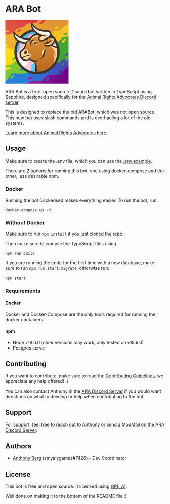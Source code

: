 # ARA Bot

<img src="docs/images/logo.png" width="200" height="200" title="ARA Logo">

ARA Bot is a free, open source Discord bot written in TypeScript using Sapphire, designed specifically for the [Animal Rights Advocates Discord server](https://discord.com/invite/animalrights).

This is designed to replace the old ARABot, which was not open source. This new bot uses slash commands and is overhauling a lot of the old systems.

[Learn more about Animal Rights Advocates here.](https://www.aramovement.org/)

## Usage

Make sure to create the .env file, which you can use the [.env.example](.env.example).

There are 2 options for running this bot, one using docker-compose and the other, less desirable npm.


### Docker

Running the bot Dockerised makes everything easier. To run the bot, run:

```shell
docker-compose up -d
```

### Without Docker

Make sure to run `npm install` if you just cloned the repo.

Then make sure to compile the TypeScript files using
```shell
npm run build
```

If you are running the code for the first time with a new database, make sure to run `npm run start:migrate`, otherwise run:
```shell
npm start
```

### Requirements

#### Docker

Docker and Docker-Compose are the only tools required for running the docker containers.

#### npm

- Node v18.6.0 (older versions may work, only tested on v18.6.0)
- Postgres server

## Contributing

If you want to contribute, make sure to read the [Contributing Guidelines](docs/CONTRIBUTING.md), we appreciate any help offered! :)

You can also contact Anthony in the [ARA Discord Server](https://discord.com/invite/animalrights) if you would want directions on what to develop or help when contributing to the bot.

## Support

For support, feel free to reach out to Anthony or send a ModMail on the [ARA Discord Server](https://discord.com/invite/animalrights).

## Authors

- [Anthony Berg](https://github.com/smyalygames) (smyalygames#7428) - Dev Coordinator

## License

This bot is free and open source. It licensed using [GPL v3](LICENSE).

Well done on making it to the bottom of the README file :) 

